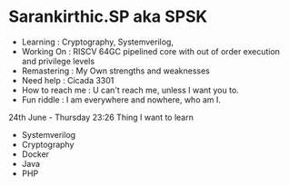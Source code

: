 # Sarankirthic.SP aka SPSK

- Learning        : Cryptography, Systemverilog, 
- Working On      : RISCV 64GC pipelined core with out of order execution and privilege levels
- Remastering     : My Own strengths and weaknesses 
- Need help       : Cicada 3301
- How to reach me : U can't reach me, unless I want you to.
- Fun riddle      : I am everywhere and nowhere, who am I.

24th June - Thursday 23:26
Thing I want to learn
- Systemverilog
- Cryptography
- Docker
- Java
- PHP

